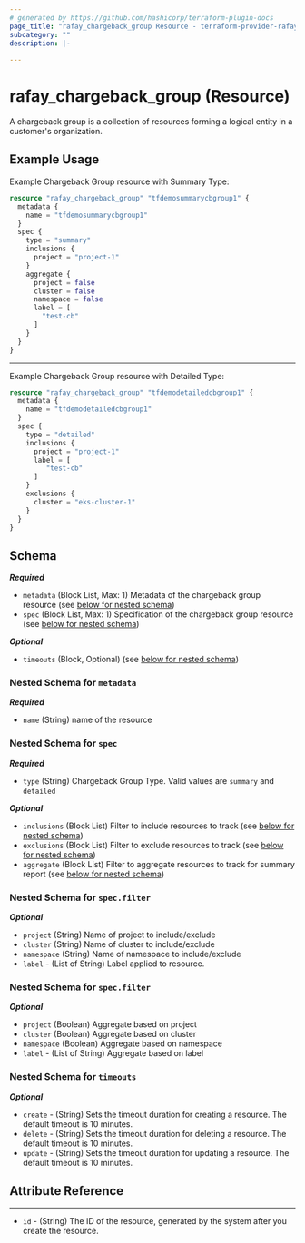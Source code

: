 ```yaml
---
# generated by https://github.com/hashicorp/terraform-plugin-docs
page_title: "rafay_chargeback_group Resource - terraform-provider-rafay"
subcategory: ""
description: |-
  
---
```


# rafay_chargeback_group (Resource)
A chargeback group is a collection of resources forming a logical entity in a customer's organization.

## Example Usage

Example Chargeback Group resource with Summary Type:

```terraform
resource "rafay_chargeback_group" "tfdemosummarycbgroup1" {
  metadata {
    name = "tfdemosummarycbgroup1"
  }
  spec {
    type = "summary"
    inclusions {
      project = "project-1"
    }
    aggregate {
      project = false
      cluster = false
      namespace = false
      label = [
        "test-cb"
      ]
    }
  }
}
```

---

Example Chargeback Group resource with Detailed Type:

```terraform
resource "rafay_chargeback_group" "tfdemodetailedcbgroup1" {
  metadata {
    name = "tfdemodetailedcbgroup1"
  }
  spec {
    type = "detailed"
    inclusions {
      project = "project-1"
      label = [
         "test-cb"
      ]
    }
    exclusions {
      cluster = "eks-cluster-1"
    }
  }
}
```

<!-- schema generated by tfplugindocs -->
## Schema

***Required***

- `metadata` (Block List, Max: 1) Metadata of the chargeback group resource (see [below for nested schema](#nestedblock--metadata))
- `spec` (Block List, Max: 1) Specification of the chargeback group resource (see [below for nested schema](#nestedblock--spec))

***Optional***

- `timeouts` (Block, Optional) (see [below for nested schema](#nestedblock--timeouts))

<a id="nestedblock--metadata"></a>
### Nested Schema for `metadata`

***Required***

- `name` (String) name of the resource

<a id="nestedblock--spec"></a>
### Nested Schema for `spec`

***Required***

- `type` (String) Chargeback Group Type. Valid values are `summary` and `detailed`

***Optional***

- `inclusions` (Block List) Filter to include resources to track (see [below for nested schema](#nestedblock--spec--filter))
- `exclusions` (Block List) Filter to exclude resources to track (see [below for nested schema](#nestedblock--spec--filter))
- `aggregate` (Block List) Filter to aggregate resources to track for summary report (see [below for nested schema](#nestedblock--spec--aggregate-filter))


<a id="nestedblock--spec--filter"></a>
### Nested Schema for `spec.filter`

***Optional***

- `project` (String) Name of project to include/exclude
- `cluster` (String) Name of cluster to include/exclude
- `namespace` (String) Name of namespace to include/exclude
- `label` - (List of String) Label applied to resource.

<a id="nestedblock--aggregate-filter"></a>
### Nested Schema for `spec.filter`

***Optional***

- `project` (Boolean) Aggregate based on project
- `cluster` (Boolean) Aggregate based on cluster
- `namespace` (Boolean) Aggregate based on namespace
- `label` - (List of String) Aggregate based on label


<a id="nestedblock--timeouts"></a>
### Nested Schema for `timeouts`

***Optional***
- `create` - (String) Sets the timeout duration for creating a resource. The default timeout is 10 minutes. 
- `delete` - (String) Sets the timeout duration for deleting a resource. The default timeout is 10 minutes. 
- `update` - (String) Sets the timeout duration for updating a resource. The default timeout is 10 minutes. 


## Attribute Reference

---

- `id` - (String) The ID of the resource, generated by the system after you create the resource.
